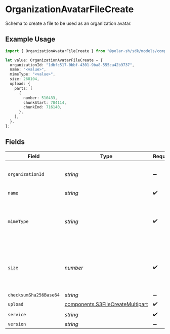 # OrganizationAvatarFileCreate

Schema to create a file to be used as an organization avatar.

## Example Usage

```typescript
import { OrganizationAvatarFileCreate } from "@polar-sh/sdk/models/components/organizationavatarfilecreate.js";

let value: OrganizationAvatarFileCreate = {
  organizationId: "1dbfc517-0bbf-4301-9ba8-555ca42b9737",
  name: "<value>",
  mimeType: "<value>",
  size: 268104,
  upload: {
    parts: [
      {
        number: 510433,
        chunkStart: 784114,
        chunkEnd: 716140,
      },
    ],
  },
};
```

## Fields

| Field                                                                                | Type                                                                                 | Required                                                                             | Description                                                                          | Example                                                                              |
| ------------------------------------------------------------------------------------ | ------------------------------------------------------------------------------------ | ------------------------------------------------------------------------------------ | ------------------------------------------------------------------------------------ | ------------------------------------------------------------------------------------ |
| `organizationId`                                                                     | *string*                                                                             | :heavy_minus_sign:                                                                   | N/A                                                                                  | 1dbfc517-0bbf-4301-9ba8-555ca42b9737                                                 |
| `name`                                                                               | *string*                                                                             | :heavy_check_mark:                                                                   | N/A                                                                                  |                                                                                      |
| `mimeType`                                                                           | *string*                                                                             | :heavy_check_mark:                                                                   | MIME type of the file. Only images are supported for this type of file.              |                                                                                      |
| `size`                                                                               | *number*                                                                             | :heavy_check_mark:                                                                   | Size of the file. A maximum of 1 MB is allowed for this type of file.                |                                                                                      |
| `checksumSha256Base64`                                                               | *string*                                                                             | :heavy_minus_sign:                                                                   | N/A                                                                                  |                                                                                      |
| `upload`                                                                             | [components.S3FileCreateMultipart](../../models/components/s3filecreatemultipart.md) | :heavy_check_mark:                                                                   | N/A                                                                                  |                                                                                      |
| `service`                                                                            | *string*                                                                             | :heavy_check_mark:                                                                   | N/A                                                                                  |                                                                                      |
| `version`                                                                            | *string*                                                                             | :heavy_minus_sign:                                                                   | N/A                                                                                  |                                                                                      |
